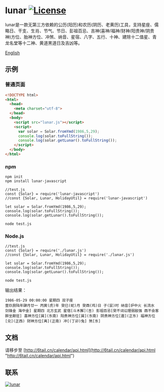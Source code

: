 # lunar [![License](https://img.shields.io/badge/license-MIT-4EB1BA.svg?style=flat-square)](https://github.com/6tail/lunar-javascript/blob/master/LICENSE)

lunar是一款无第三方依赖的公历(阳历)和农历(阴历、老黄历)工具，支持星座、儒略日、干支、生肖、节气、节日、彭祖百忌、吉神(喜神/福神/财神/阳贵神/阴贵神)方位、胎神方位、冲煞、纳音、星宿、八字、五行、十神、建除十二值星、青龙名堂等十二神、黄道黑道日及吉凶等。

[English](https://github.com/6tail/lunar-javascript/blob/master/README_EN.md)

## 示例

### 普通页面

```html
<!DOCTYPE html>
<html>
  <head>
    <meta charset="utf-8">
  </head>
  <body>
    <script src="lunar.js"></script>
    <script>
      var solar = Solar.fromYmd(1986,5,29);
      console.log(solar.toFullString());
      console.log(solar.getLunar().toFullString());
    </script>
  </body>
</html>
```

### npm

    npm init
    npm install lunar-javascript
     
    //test.js
    const {Solar} = require('lunar-javascript')
    //const {Solar, Lunar, HolidayUtil} = require('lunar-javascript')
     
    let solar = Solar.fromYmd(1986,5,29);
    console.log(solar.toFullString());
    console.log(solar.getLunar().toFullString());
     
    node test.js

### Node.js

    //test.js
    const {Solar} = require('./lunar.js')
    //const {Solar, Lunar, HolidayUtil} = require('./lunar.js')
     
    let solar = Solar.fromYmd(1986,5,29);
    console.log(solar.toFullString());
    console.log(solar.getLunar().toFullString());
     
    node test.js

输出结果：

    1986-05-29 00:00:00 星期四 双子座
    壹玖捌陆年肆月廿一 丙寅(虎)年 癸巳(蛇)月 癸酉(鸡)日 子(鼠)时 纳音[炉中火 长流水 剑锋金 海中金] 星期四 北方玄武 星宿[斗木獬](吉) 彭祖百忌[癸不词讼理弱敌强 酉不会客醉坐颠狂] 喜神方位[巽](东南) 阳贵神方位[巽](东南) 阴贵神方位[震](正东) 福神方位[兑](正西) 财神方位[离](正南) 冲[(丁卯)兔] 煞[东]

## 文档

请移步至 [http://6tail.cn/calendar/api.html](http://6tail.cn/calendar/api.html "http://6tail.cn/calendar/api.html")

## 联系

<a target="_blank" href="https://jq.qq.com/?_wv=1027&k=5F9Pbf0"><img border="0" src="http://pub.idqqimg.com/wpa/images/group.png" alt="lunar" title="lunar"></a>

